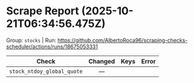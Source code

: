 # Scrape Report (2025-10-21T06:34:56.475Z)

Group: `stocks`  |  Run: https://github.com/AlbertoRoca96/scraping-checks-scheduler/actions/runs/18675053331

| Check | Changed | Keys | Error |
|---|:---:|:--|:--|
| `stock_ntdoy_global_quote` | — |  |  |
